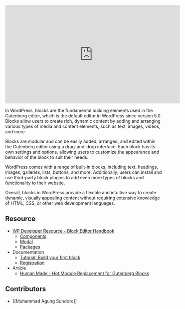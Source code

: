 <iframe width="560" height="315" src="https://www.youtube.com/embed/v00m1PaRaJ0" title="YouTube video player" frameborder="0" allow="accelerometer; autoplay; clipboard-write; encrypted-media; gyroscope; picture-in-picture; web-share" allowfullscreen></iframe>

In WordPress, blocks are the fundamental building elements used in the Gutenberg editor, which is the default editor in WordPress since version 5.0. Blocks allow users to create rich, dynamic content by adding and arranging various types of media and content elements, such as text, images, videos, and more.

Blocks are modular and can be easily added, arranged, and edited within the Gutenberg editor using a drag-and-drop interface. Each block has its own settings and options, allowing users to customize the appearance and behavior of the block to suit their needs.

WordPress comes with a range of built-in blocks, including text, headings, images, galleries, lists, buttons, and more. Additionally, users can install and use third-party block plugins to add even more types of blocks and functionality to their website.

Overall, blocks in WordPress provide a flexible and intuitive way to create dynamic, visually appealing content without requiring extensive knowledge of HTML, CSS, or other web development languages.

## Resource
- [WP Developer Resource - Block Editor Handbook](https://developer.wordpress.org/block-editor/)
	- [Components](https://developer.wordpress.org/block-editor/reference-guides/components/)
	- [Modal](https://developer.wordpress.org/block-editor/reference-guides/components/modal/)
	- [Packages](https://developer.wordpress.org/block-editor/reference-guides/packages/)
- Documentation
	- [Tutorial: Build your first block](https://developer.wordpress.org/block-editor/getting-started/tutorial/)
	- [Registration](https://developer.wordpress.org/block-editor/reference-guides/block-api/block-registration/)
- Article
	- [Human Made - Hot Module Replacement for Gutenberg Blocks](https://humanmade.com/engineering/hot-module-replacement-for-gutenberg-blocks/)

## Contributors
- [[Muhammad Agung Sundoro]]